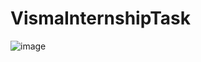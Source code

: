 # VismaInternshipTask
![image](https://user-images.githubusercontent.com/67903431/166229802-0ea38b6a-d061-44c8-8053-f436c64c5038.png)
